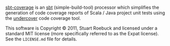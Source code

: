 [sbt-coverage](http://github.com/sroebuck/sbt-coverage) is an
[sbt](http://code.google.com/p/simple-build-tool/) (simple-build-tool) processor
which simplifies the generation of code coverage reports of Scala / Java
project unit tests using the [undercover](http://code.google.com/p/undercover/)
code coverage tool.

This software is Copyright © 2011, Stuart Roebuck and licensed under a
standard MIT license (more specifically referred to as the Expat license). See
the `LICENSE.md` file for details.
